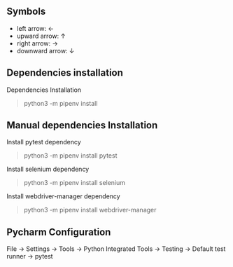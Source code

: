 Symbols
---
- left arrow: &#8592;
- upward arrow: &#8593;
- right arrow: &#8594;
- downward arrow: &#8595;

Dependencies installation
---
Dependencies Installation
> python3 -m pipenv install

Manual dependencies Installation
---
Install pytest dependency
> python3 -m pipenv install pytest

Install selenium dependency
> python3 -m pipenv install selenium

Install webdriver-manager dependency
> python3 -m pipenv install webdriver-manager


Pycharm Configuration
---

File &#8594; Settings &#8594; Tools &#8594;
Python Integrated Tools &#8594; Testing &#8594;
Default test runner &#8594; pytest